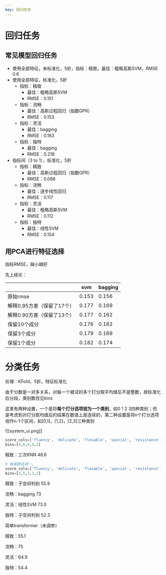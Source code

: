 ```yaml
---
key: 回归任务
---
```


# 回归任务

## 常见模型回归任务

- 使用全部特征，未标准化，5折，指标：精致，最佳：粗略高斯SVM，RMSE 0.6
- 使用全部特征，标准化，5折
	- 指标：精致
		- 最佳：粗略高斯SVM
		- RMSE：0.151
	- 指标：流畅
		- 最佳：高斯过程回归（指数GPR）
		- RMSE：0.153
	- 指标：灵活
		- 最佳：bagging
		- RMSE：0.163
	- 指标：独特
		- 最佳：bagging
		- RMSE：0.218
- 指标间（3 to 1），标准化，5折
	- 指标：精致
		- 最佳：高斯过程回归（指数GPR）
		- RMSE：0.088
	-  指标：流畅
		- 最佳：逐步线性回归
		- RMSE：0.117
	- 指标：灵活
		- 最佳：粗略高斯SVM
		- RMSE：0.112
	- 指标：独特
		- 最佳：线性SVM
		- RMSE：0.154

## 用PCA进行特征选择

指标RMSE，越小越好

先上结论：

|                            | svm   | bagging |
|----------------------------|-------|---------|
| 原始rmse                   | 0.153 | 0.156   |
| 解释0.95方差（保留了17个） | 0.177 | 0.169   |
| 解释0.90方差（保留了13个） | 0.177 | 0.162   |
| 保留10个成分               | 0.176 | 0.162   |
| 保留3个成分                | 0.179 | 0.169   |
| 保留1个成分                | 0.182 | 0.174   |

# 分类任务

处理：KFold，5折，特征标准化

由于分数是一对多关系，对每一个被试的多个打分取平均值后不是整数，故标准化后分段，类别数目见bins

这里有两种设置，一个是将**每个打分选项视为一个类别**，如0 1 2 3四种类别；但是考虑到对打分取均值后的结果在数值上是连续的，第二种设置是将n个打分选项视作n-1个区间，如[0,1]，[1,2]，[2,3]三种类别

![[system_ui.png]]

```python
score_cols=['fluency', 'delicate', 'flexable', 'special', 'resistance']  
bins=[4,6,4,4,3]
```

精致：三次KNN 48.6

```python
# 每类数目减一，
score_cols=['fluency', 'delicate', 'flexable', 'special', 'resistance']
bins=[3,5,3,3,2]
```

精致：子空间判别 55.9

流畅：bagging 73

灵活：线性SVM 73.0

独特：子空间判别 52.3

简单transformer（未调参）

精致：55.1

流畅：75

灵活：64.9

独特：54.4
